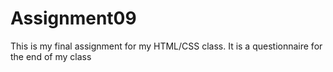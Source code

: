 # Assignment09
 This is my final assignment for my HTML/CSS class. It is a questionnaire for the end of my class

